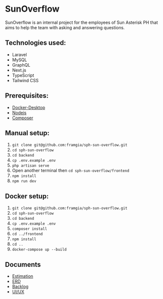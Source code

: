 # SunOverflow

SunOverflow is an internal project for the employees of Sun Asterisk PH that aims to help the team with asking and answering questions.

## Technologies used:
- Laravel
- MySQL
- GraphQL
- Next.js
- TypeScript
- Tailwind CSS

## Prerequisites:
- [Docker-Desktop](https://www.docker.com/products/docker-desktop/)
- [Nodejs](https://nodejs.org/en/download/)
- [Composer](https://getcomposer.org/download/)


## Manual setup:
1. ``git clone git@github.com:framgia/sph-sun-overflow.git``
2. ``cd sph-sun-overflow``
3. ``cd backend``
4. ``cp .env.example .env``
5. ``php artisan serve``
7. Open another terminal then  ``cd sph-sun-overflow/frontend``
8. ``npm install``
9. ``npm run dev``

## Docker setup:
1. ``git clone git@github.com:framgia/sph-sun-overflow.git``
2. ``cd sph-sun-overflow``
3. ``cd backend``
4. ``cp .env.example .env``
5. ``composer install``
6. ``cd ../frontend``
7. ``npm install``
8. ``cd ..``
3. ``docker-compose up --build``

## Documents

- [Estimation](https://docs.google.com/spreadsheets/d/1pSajhWswE2wfniCL-XcLGX5kjEV6o7oSQIVOgSbwtgQ/edit?usp=drive_web&ouid=103072047113463356263)
- [ERD](https://app.diagrams.net/#G1YMg16J4mSrkXzbFUVQsKdqbCAvtYo0g9)
- [Backlog](https://framgiaph.backlog.com/find/SUN_OVERFLOW?projectId=126452&statusId=1&statusId=2&statusId=3&parentChildIssue=4&sort=UPDATED&order=false&simpleSearch=true&allOver=false&offset=0)
- [UI/UX](https://www.figma.com/file/ySgsFhCJ8pZYQeUWDDBqdQ/SO?node-id=0%3A1)
